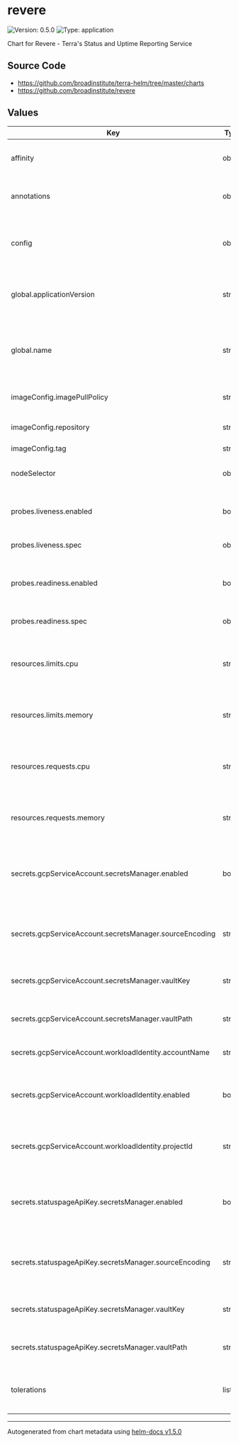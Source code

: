 # revere

![Version: 0.5.0](https://img.shields.io/badge/Version-0.5.0-informational?style=flat-square) ![Type: application](https://img.shields.io/badge/Type-application-informational?style=flat-square)

Chart for Revere - Terra's Status and Uptime Reporting Service

## Source Code

* <https://github.com/broadinstitute/terra-helm/tree/master/charts>
* <https://github.com/broadinstitute/revere>

## Values

| Key | Type | Default | Description |
|-----|------|---------|-------------|
| affinity | object | `{}` | affinity map for application pods |
| annotations | object | `{}` | Annotations for application pods |
| config | object | `nil` | Required; contents of revere.yaml to be given to the application |
| global.applicationVersion | string | `"latest"` | (string) What version of the application to deploy |
| global.name | string | `"revere"` | A name for the deployment that will be substituted into resource definitions |
| imageConfig.imagePullPolicy | string | `"Always"` | (string) When to pull images |
| imageConfig.repository | string | `"us-central1-docker.pkg.dev/dsp-artifact-registry/revere/revere"` | (string) Image repository |
| imageConfig.tag | string | `nil` | Image tag |
| nodeSelector | object | `{}` | nodeSelector map for application pods |
| probes.liveness.enabled | bool | `false` | (boolean) If the liveness probe should be enabled |
| probes.liveness.spec | object | `nil` | Spec for the liveness probe |
| probes.readiness.enabled | bool | `false` | (boolean) If the readiness probe should be enabled |
| probes.readiness.spec | object | `nil` | Spec for the readiness probe |
| resources.limits.cpu | string | `"1000m"` | (string) Number of CPU units to limit the deployment to |
| resources.limits.memory | string | `"4Gi"` | (string) Memory to limit the deployment to |
| resources.requests.cpu | string | `"500m"` | (string) Number of CPU units to request for the deployment |
| resources.requests.memory | string | `"2Gi"` | (string) Memory to request for the deployment |
| secrets.gcpServiceAccount.secretsManager.enabled | bool | `false` | (boolean) If secrets-manager (Vault) should be used for the GCP SA |
| secrets.gcpServiceAccount.secretsManager.sourceEncoding | string | `"base64"` | (string) Encoding of the Vault field (either `text` or `base64`) |
| secrets.gcpServiceAccount.secretsManager.vaultKey | string | `nil` | Field name within the secret for the SA's key |
| secrets.gcpServiceAccount.secretsManager.vaultPath | string | `nil` | Path within Vault where the SA's key is stored |
| secrets.gcpServiceAccount.workloadIdentity.accountName | string | `nil` | ID of the GCP SA to use |
| secrets.gcpServiceAccount.workloadIdentity.enabled | bool | `false` | (boolean) If workload identity should be used for the GCP SA |
| secrets.gcpServiceAccount.workloadIdentity.projectId | string | `nil` | ID (not the number) of the GCP project the SA is in |
| secrets.statuspageApiKey.secretsManager.enabled | bool | `false` | (boolean) If secrets-manager (Vault) should be used for the API key |
| secrets.statuspageApiKey.secretsManager.sourceEncoding | string | `"text"` | (string) Encoding of the Vault field (either `text` or `base64`) |
| secrets.statuspageApiKey.secretsManager.vaultKey | string | `nil` | Field name within the secret for the API key |
| secrets.statuspageApiKey.secretsManager.vaultPath | string | `nil` | Path within Vault where the API key is stored |
| tolerations | list | `[]` | Array of tolerations for application pods |

----------------------------------------------
Autogenerated from chart metadata using [helm-docs v1.5.0](https://github.com/norwoodj/helm-docs/releases/v1.5.0)
